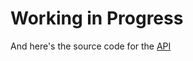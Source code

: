# Working in Progress
And here's the source code for the [API](https://github.com/HeriYantodotDev/smartbrain-api)
